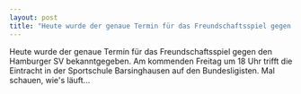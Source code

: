 ```yaml
---
layout: post
title: "Heute wurde der genaue Termin für das Freundschaftsspiel gegen den Hamburger SV bekanntgegeben."
---
```


Heute wurde der genaue Termin für das Freundschaftsspiel gegen den Hamburger SV bekanntgegeben. Am kommenden Freitag um 18 Uhr trifft die Eintracht in der Sportschule Barsinghausen auf den Bundesligisten. Mal schauen, wie's läuft...
